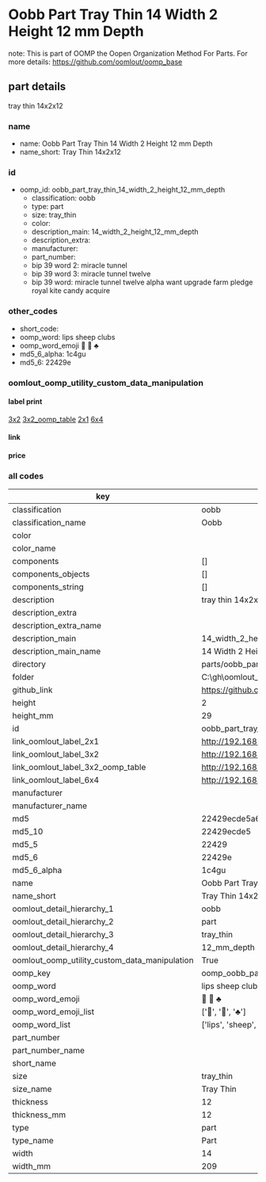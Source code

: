 # Oobb Part Tray Thin 14 Width 2 Height 12 mm Depth  

note: This is part of OOMP the Oopen Organization Method For Parts. For more details: https://github.com/oomlout/oomp_base

##  part details
  



tray thin 14x2x12



### name
* name: Oobb Part Tray Thin 14 Width 2 Height 12 mm Depth
* name_short: Tray Thin 14x2x12 
### id
* oomp_id: oobb_part_tray_thin_14_width_2_height_12_mm_depth
  * classification: oobb
  * type: part
  * size: tray_thin
  * color: 
  * description_main: 14_width_2_height_12_mm_depth
  * description_extra: 
  * manufacturer: 
  * part_number: 
  * bip 39 word 2: miracle tunnel
  * bip 39 word 3: miracle tunnel twelve
  * bip 39 word: miracle tunnel twelve alpha want upgrade farm pledge royal kite candy acquire

### other_codes
* short_code: 
* oomp_word: lips sheep clubs
* oomp_word_emoji :lips: :sheep: :clubs:
* md5_6_alpha: 1c4gu
* md5_6: 22429e






### oomlout_oomp_utility_custom_data_manipulation
#### label print
[3x2](http://192.168.1.245:1112/?label=oomp%201c4gu)
[3x2_oomp_table](http://192.168.1.108:1112/?label=oomp%201c4gu)
[2x1](http://192.168.1.242:1112/?label=oomp%201c4gu)
[6x4](http://192.168.1.55:1112/?label=oomp%201c4gu)    

#### link

                              

#### price







### all codes 
| key | value |  
| --- | --- |  
| classification | oobb |  
| classification_name | Oobb |  
| color |  |  
| color_name |  |  
| components | [] |  
| components_objects | [] |  
| components_string | [] |  
| description | tray thin 14x2x12 |  
| description_extra |  |  
| description_extra_name |  |  
| description_main | 14_width_2_height_12_mm_depth |  
| description_main_name | 14 Width 2 Height 12 mm Depth |  
| directory | parts/oobb_part_tray_thin_14_width_2_height_12_mm_depth |  
| folder | C:\gh\oomlout_oobb_version_4_generated_parts\things\oobb_part_tray_thin_14_width_2_height_12_mm_depth |  
| github_link | https://github.com/oomlout/oomlout_oomp_part_src/tree/main/parts/oobb_part_tray_thin_14_width_2_height_12_mm_depth |  
| height | 2 |  
| height_mm | 29 |  
| id | oobb_part_tray_thin_14_width_2_height_12_mm_depth |  
| link_oomlout_label_2x1 | http://192.168.1.242:1112/?label=oomp%201c4gu |  
| link_oomlout_label_3x2 | http://192.168.1.245:1112/?label=oomp%201c4gu |  
| link_oomlout_label_3x2_oomp_table | http://192.168.1.108:1112/?label=oomp%201c4gu |  
| link_oomlout_label_6x4 | http://192.168.1.55:1112/?label=oomp%201c4gu |  
| manufacturer |  |  
| manufacturer_name |  |  
| md5 | 22429ecde5a68a67bafb7071d63aa46b |  
| md5_10 | 22429ecde5 |  
| md5_5 | 22429 |  
| md5_6 | 22429e |  
| md5_6_alpha | 1c4gu |  
| name | Oobb Part Tray Thin 14 Width 2 Height 12 mm Depth |  
| name_short | Tray Thin 14x2x12  |  
| oomlout_detail_hierarchy_1 | oobb |  
| oomlout_detail_hierarchy_2 | part |  
| oomlout_detail_hierarchy_3 | tray_thin |  
| oomlout_detail_hierarchy_4 | 12_mm_depth |  
| oomlout_oomp_utility_custom_data_manipulation | True |  
| oomp_key | oomp_oobb_part_tray_thin_14_width_2_height_12_mm_depth |  
| oomp_word | lips sheep clubs |  
| oomp_word_emoji | :lips: :sheep: :clubs: |  
| oomp_word_emoji_list | [':lips:', ':sheep:', ':clubs:'] |  
| oomp_word_list | ['lips', 'sheep', 'clubs'] |  
| part_number |  |  
| part_number_name |  |  
| short_name |  |  
| size | tray_thin |  
| size_name | Tray Thin |  
| thickness | 12 |  
| thickness_mm | 12 |  
| type | part |  
| type_name | Part |  
| width | 14 |  
| width_mm | 209 |  
